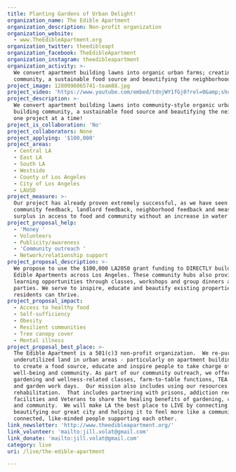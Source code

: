 ```yaml
---
title: Planting Gardens of Urban Delight!
organization_name: The Edible Apartment
organization_description: Non-profit organization
organization_website:
  - www.TheEdibleApartment.org
organization_twitter: theedibleapt
organization_facebook: TheEdibleApartment
organization_instagram: theedibleapartment
organization_activity: >-
  We convert apartment building lawns into organic urban farms; creating
  community, a sustainable food source and beautifying the neighborhood.
project_image: 1280996065741-team88.jpg
project_video: 'https://www.youtube.com/embed/tdnjWY1fGj0?rel=0&amp;showinfo=0'
project_description: >-
  We convert apartment building lawns into community-style organic urban farms;
  building community, a sustainable food source and beautifying the neighborhood
  one project at a time!
project_is_collaboration: 'No'
project_collaborators: None
project_applying: '$100,000'
project_areas:
  - Central LA
  - East LA
  - South LA
  - Westside
  - County of Los Angeles
  - City of Los Angeles
  - LAUSD
project_measure: >-
  Our project has already proven extremely successful, as we have seen through
  community feedback, landlord feedback, neighborhood feedback and measurable
  surplus in access to food and community without an increase in water usage.
project_proposal_help:
  - 'Money '
  - Volunteers
  - Publicity/awareness
  - 'Community outreach '
  - Network/relationship support
project_proposal_description: >-
  We propose to use the $100,000 LA2050 grant funding to DIRECTLY build 30 new
  Edible Apartments across Los Angeles. These community hubs also provide
  learning opportunities through classes, workshops and group dinners and 'TEA'
  parties. We serve to inspire, educate and beautify existing properties so
  residents can thrive.
project_proposal_impact:
  - Access to healthy food
  - Self-sufficiency
  - Obesity
  - Resilient communities
  - Tree canopy cover
  - Mental illness
project_proposal_best_place: >-
  The Edible Apartment is a 501(c)3 non-profit organization.  We re-purpose
  underutilized land in urban areas - particularly on apartment building sites -
  to create a food source, educate and inspire people to take charge of their
  well-being and community. As part of our community outreach, we offer regular
  gardening and wellness-related classes, farm-to-table functions, TEA Parties
  and garden work days.  Our mission also includes using our resources for
  rehabilitation.  That includes partnering with prisons, addiction recovery
  facilities and Veterans to share the healing benefits of gardening, cooking
  and community.  We will make LA the best place to LIVE by connecting people,
  beautifying our great city and helping it to feel more like a community of
  connected, like-minded people supporting each other.
link_newsletter: 'http://www.theedibleapartment.org/'
link_volunteer: 'mailto:jill.volat@gmail.com'
link_donate: 'mailto:jill.volat@gmail.com'
category: live
uri: /live/the-edible-apartment

---
```

